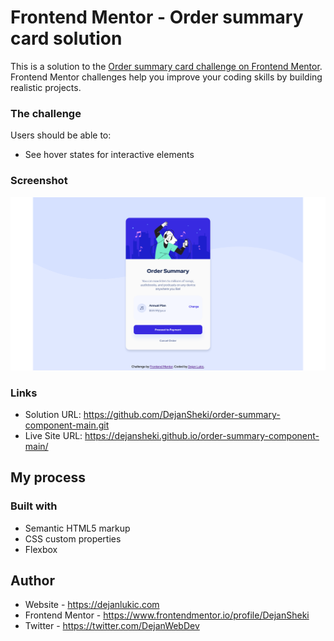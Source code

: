 # Frontend Mentor - Order summary card solution

This is a solution to the [Order summary card challenge on Frontend Mentor](https://www.frontendmentor.io/challenges/order-summary-component-QlPmajDUj). Frontend Mentor challenges help you improve your coding skills by building realistic projects.

### The challenge

Users should be able to:

- See hover states for interactive elements

### Screenshot

![](./images/screenshot.png)

### Links

- Solution URL: https://github.com/DejanSheki/order-summary-component-main.git
- Live Site URL: https://dejansheki.github.io/order-summary-component-main/

## My process

### Built with

- Semantic HTML5 markup
- CSS custom properties
- Flexbox

## Author

- Website - https://dejanlukic.com
- Frontend Mentor - https://www.frontendmentor.io/profile/DejanSheki
- Twitter - https://twitter.com/DejanWebDev
